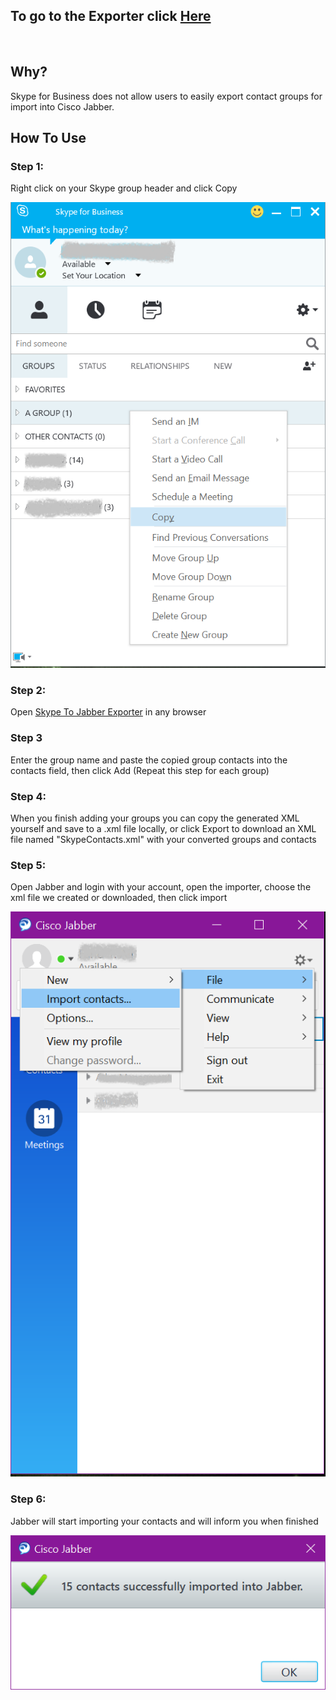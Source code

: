 ## To go to the Exporter click [Here](https://newb23.github.io/Skype-Contacts-To-Jabber-Extractor/)
<br>

## Why?

Skype for Business does not allow users to easily export contact groups for import into Cisco Jabber.

## How To Use

### Step 1:

Right click on your Skype group header and click Copy

![Copy contacts group from skype](https://raw.githubusercontent.com/Fahd-Harb/Skype-Contacts-To-Jabber-Extractor/master/S4B_ScreenShoot.png)

### Step 2:

Open [Skype To Jabber Exporter](https://newb23.github.io/Skype-Contacts-To-Jabber-Extractor/) in any browser

### Step 3

Enter the group name and paste the copied group contacts into the contacts field, then click Add (Repeat this step for each group)

### Step 4:

When you finish adding your groups you can copy the generated XML yourself and save to a .xml file locally, or click Export to download an XML file named "SkypeContacts.xml" with your converted groups and contacts

### Step 5:

Open Jabber and login with your account, open the importer, choose the xml file we created or downloaded, then click import

![Importing Contacts to Jabber](https://raw.githubusercontent.com/Fahd-Harb/Skype-Contacts-To-Jabber-Extractor/master/Jabber%20ScreenShot.png)

### Step 6:
Jabber will start importing your contacts and will inform you when finished

![Skype contacts imported successfully](https://raw.githubusercontent.com/Fahd-Harb/Skype-Contacts-To-Jabber-Extractor/master/Jabber-Success.png)
